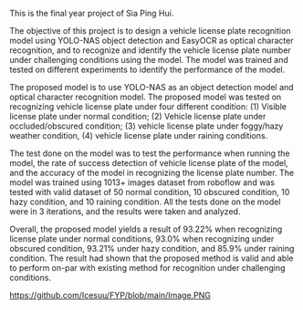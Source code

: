 This is the final year project of Sia Ping Hui.

The objective of this project is to design a vehicle license plate recognition model using YOLO-NAS object detection and EasyOCR as optical character recognition, and to recognize and identify the vehicle license plate number under challenging conditions using the model. The model was trained and tested on different experiments to identify the performance of the model. 

The proposed model is to use YOLO-NAS as an object detection model and optical character recognition model. The proposed model was tested on recognizing vehicle license plate under four different condition: (1) Visible license plate under normal condition; (2) Vehicle license plate under occluded/obscured condition; (3) vehicle license plate under foggy/hazy weather condition, (4) vehicle license plate under raining conditions. 

The test done on the model was to test the performance when running the model, the rate of success detection of vehicle license plate of the model, and the accuracy of the model in recognizing the license plate number. The model was trained using 1013+ images dataset from roboflow and was tested with valid dataset of 50 normal condition, 10 obscured condition, 10 hazy condition, and 10 raining condition. All the tests done on the model were in 3 iterations, and the results were taken and analyzed. 

Overall, the proposed model yields a result of 93.22% when recognizing license plate under normal conditions, 93.0% when recognizing under obscured condition, 93.21% under hazy condition, and 85.9% under raining condition. The result had shown that the proposed method is valid and able to perform on-par with existing method for recognition under challenging conditions.

https://github.com/Icesuu/FYP/blob/main/Image.PNG
